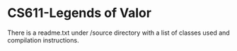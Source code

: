 # CS611-Legends of Valor

There is a readme.txt under /source directory with a list of classes used and compilation instructions.
